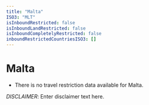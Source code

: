 ```yaml
---
title: "Malta"
ISO3: "MLT"
isInboundRestricted: false
isInboundLandRestricted: false
isInboundCompletelyRestricted: false
inboundRestrictedCountriesISO3: []
---
```


# Malta

* There is no travel restriction data available for Malta.

*DISCLAIMER*: Enter disclaimer text here.

